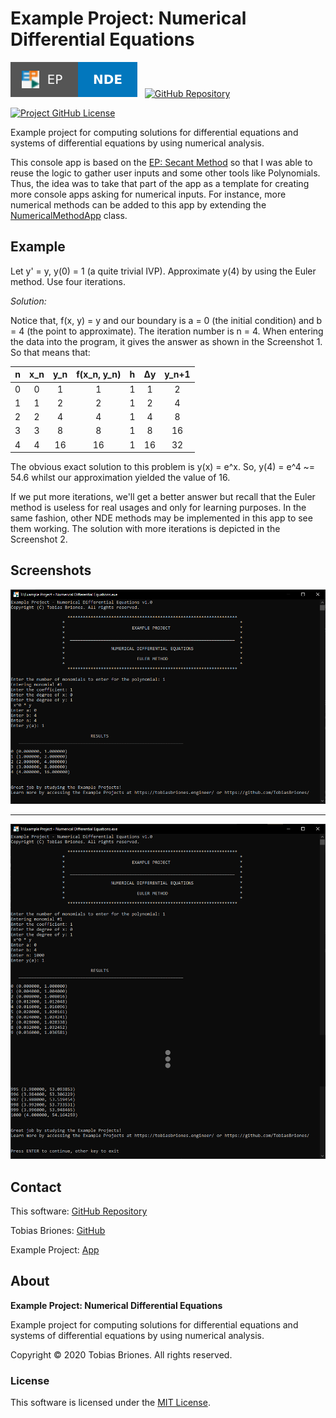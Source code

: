 # Example Project: Numerical Differential Equations

[![EP](https://raw.githubusercontent.com/TobiasBriones/images/main/example-projects/example.math.numerical.polynomial.cpp.secant-method/ep-numerical-differential-equations-badge.svg)](https://tobiasbriones.github.io/example-project/ep/numerical-differential-equations)
&nbsp;
[![GitHub Repository](https://raw.githubusercontent.com/TobiasBriones/general-images/main/example-projects/badges/ep-gh-repo-badge.svg)](https://github.com/TobiasBriones/example.math.numerical.cpp.differential-equations)

[![Project GitHub License](https://img.shields.io/github/license/TobiasBriones/example.math.numerical.cpp.differential-equations.svg?style=flat-square)](https://github.com/TobiasBriones/example.math.numerical.cpp.differential-equations/blob/main/LICENSE)

Example project for computing solutions for differential equations and systems of differential equations by using
numerical analysis.

This console app is based on
the [EP: Secant Method](https://github.com/TobiasBriones/example.math.numerical.polynomial.cpp.secant-method)
so that I was able to reuse the logic to gather user inputs and some other tools like Polynomials.
Thus, the idea was to take that part of the app as a template for creating more console apps asking
for numerical inputs. For instance, more numerical methods can be added to this app by extending
the [NumericalMethodApp](./Src/Math/Numerical/NumericalMethodApp.h) class.

## Example

Let y' = y, y(0) = 1 (a quite trivial IVP). Approximate y(4) by using the Euler method. Use four
iterations.

*Solution:*

Notice that, f(x, y) = y and our boundary is a = 0 (the initial condition) and b = 4 (the point to
approximate). The iteration number is n = 4. When entering the data into the program, it gives the
answer as shown in the Screenshot 1. So that means that:

| n | x_n | y_n | f(x_n, y_n) | h | Δy | y_n+1 |
|:---:|:-----:|:-----:|:-------------:|:---:|:----:|:-------:|
| 0 | 0   | 1   | 1           | 1 | 1  | 2     |
| 1 | 1   | 2   | 2           | 1 | 2  | 4     |
| 2 | 2   | 4   | 4           | 1 | 4  | 8     |
| 3 | 3   | 8   | 8           | 1 | 8  | 16    |
| 4 | 4   | 16  | 16          | 1 | 16 | 32    |

The obvious exact solution to this problem is y(x) = e^x. So, y(4) = e^4 ~= 54.6 whilst our
approximation yielded the value of 16.

If we put more iterations, we'll get a better answer but recall that the Euler method is useless for
real usages and only for learning purposes. In the same fashion, other NDE methods may be
implemented in this app to see them working. The solution with more iterations is depicted in the
Screenshot 2.

## Screenshots

[![Screenshot 1](https://raw.githubusercontent.com/TobiasBriones/images/main/example-projects/example.math.numerical.polynomial.cpp.secant-method/nde-screenshot-1.png)](https://github.com/TobiasBriones/images/tree/main/example-projects)

---

[![Screenshot 2](https://raw.githubusercontent.com/TobiasBriones/images/main/example-projects/example.math.numerical.polynomial.cpp.secant-method/nde-screenshot-2.png)](https://github.com/TobiasBriones/images/tree/main/example-projects)

## Contact

This software: [GitHub Repository](https://github.com/TobiasBriones/example.math.numerical.cpp.differential-equations)

Tobias Briones: [GitHub](https://github.com/TobiasBriones)

Example Project: [App](https://tobiasbriones.github.io/example-project)

## About

**Example Project: Numerical Differential Equations**

Example project for computing solutions for differential equations and systems of differential equations by using
numerical analysis.

Copyright © 2020 Tobias Briones. All rights reserved.

### License

This software is licensed under the [MIT License](./LICENSE).
